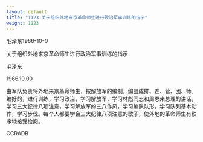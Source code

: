 ```yaml
---
layout: default
title: "1123.关于组织外地来京革命师生进行政治军事训练的指示"
weight: 1123
---
```


毛泽东1966-10-0

关于组织外地来京革命师生进行政治军事训练的指示

毛泽东

1966.10.00

由军队负责将外地来京革命师生，按解放军的编制，编组成排、连、营、团、师。编好的，进行训练，学习政治，学习解放军，学习林彪同志和周恩来总理的讲话，学习三大纪律八项注意，学习解放军的三八作风，学习编队队形，学习队列基本动作，学习步伐。每个人都要学会三大纪律八项注意的歌子，使外地的革命师生有秩序地接受检阅。

CCRADB

